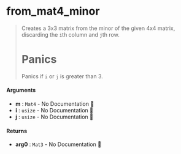# from\_mat4\_minor

>  Creates a 3x3 matrix from the minor of the given 4x4 matrix, discarding the `i`th column
>  and `j`th row.
>  # Panics
>  Panics if `i` or `j` is greater than 3.

#### Arguments

- **m** : `Mat4` \- No Documentation 🚧
- **i** : `usize` \- No Documentation 🚧
- **j** : `usize` \- No Documentation 🚧

#### Returns

- **arg0** : `Mat3` \- No Documentation 🚧